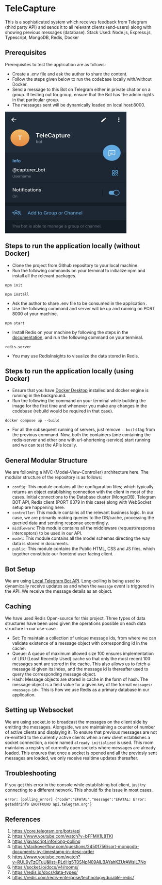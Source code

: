 # TeleCapture

This is a sophisticated system which receives feedback from Telegram (third party API) and sends it to all relevant clients (end-users) along with showing previous messages (database).
Stack Used: Node.js, Express.js, Typescript, MongoDB, Redis, Docker


## Prerequisites

Prerequisites to test the application are as follows:
- Create a .env file and ask the author to share the content. 
- Follow the steps given below to run the codebase locally with/without Docker.
- Send a message to this Bot on Telegram either in private chat or on a group. If testing out for group, ensure that the Bot has the admin rights in that particular group.
- The messages sent will be dynamically loaded on local host:8000.
<img src="assets/teleCapture.png" width="400" height="400" align="center">


## Steps to run the application locally (without Docker)

- Clone the project from Github repository to your local machine.
- Run the following commands on your terminal to initialize npm and install all the relevant packages.

```
npm init
```

```
npm install
```

- Ask the author to share .env file to be consumed in the application .
- Use the following command and server will be up and running on PORT 8000 of your machine.

```
npm start
```

- Install Redis on your machine by following the steps in the [documentation](https://redis.io/docs/install/install-redis/), and run the following command on your terminal.

```
redis-server
```

- You may use RedisInsights to visualize the data stored in Redis.


## Steps to run the application locally (using Docker)

- Ensure that you have [Docker Desktop](https://docs.docker.com/desktop/?_gl=1*hma6xv*_ga*MTM4MDU4NjgxMC4xNzA1Njc4MjM3*_ga_XJWPQMJYHQ*MTcwNTgyMDI5OC43LjEuMTcwNTgyMDMxNS40My4wLjA.) installed and docker engine is running in the background.
- Run the following the command on your terminal while building the image for the first time and whenever you make any changes in the codebase (rebuild would be required in that case).

```
docker compose up --build
```

- For all the subsequent running of servers, just remove `--build` tag from the previous command. Now, both the containers (one containing the redis-server and other one with url-shortening-service) start running and we can test the APIs locally.


## General Modular Structure

We are following a MVC (Model-View-Controller) architecture here. The modular structure of the repository is as follows:

- `config`: This module contains all the configuration files; which typically returns an object establishing connection with the client in most of the cases. Initial connections to the Database cluster (MongoDB), Telegram BOT API, Redis client (PORT 6379 in this case) along with WebSocket setup are happening here.
- `controller`: This module contains all the relevant business logic. In our case, we are primarily making queries to the DB/cache, processing the queried data and sending response accordingly.
- `middleware`: This module contains all the middleware (request/response interceptors) to be used in our API.
- `model`: This module contains all the model schemas directing the way data is stored in documents. 
- `public`: This module contains the Public HTML, CSS and JS files, which together constitute our frontend user facing client.


## Bot Setup

We are using [Local Telegram Bot API](https://core.telegram.org/bots/api#using-a-local-bot-api-server). Long-polling is being used to dynamically receive updates as and when the `message` event is triggered in the API. We receive the message details as an object.


## Caching

We have used Redis Open-source for this project.
Three types of data structures have been used given the operations possible on each data structure in our use-case.
- Set: To maintain a collection of unique message ids, from where we can validate existence of a message object with corresponding id in the cache.
- Queue: A queue of maximum allowed size 100 ensures implementation of LRU (Least Recently Used) cache so that only the most recent 100 messages sent are stored in the cache. This also allows us to fetch a message id given its index, and the message id is thereafter used to query the corresponding message object.
- Hash: Message objects are stored in cache in the form of hash. The message object is a field value for a given key of the format `messages:<message-id>`.
This is how we use Redis as a primary database in our application.


## Setting up Websocket

We are using socket.io to broadcast the messages on the client side by emitting the messages. Alongside, we are maintaining a counter of number of active clients and displaying it. To ensure that previous messages are not re-emitted to the currently active clients when a new client establishes a socket connection, a room named `already initialized` is used. This room maintains a registry of currently open sockets where messages are already loaded. This ensures that once a socket is opened and all the previosly sent messages are loaded, we only receive realtime updates thereafter.





## Troubleshooting

If you get this error in the console while establishing bot client, just try connecting to a different network. This should fix the issue in most cases.

```
error: [polling_error] {"code":"EFATAL","message":"EFATAL: Error: getaddrinfo ENOTFOUND api.telegram.org"}
```


## References

1. https://core.telegram.org/bots/api
2. https://www.youtube.com/watch?v=bFFMX1L8TKI
3. https://javascript.info/long-polling
4. https://stackoverflow.com/questions/24501756/sort-mongodb-documents-by-timestamp-in-desc-order
5. https://www.youtube.com/watch?v=RUL9yTzOTuU&list=PLdHg5T0SNpN09AlLBAYahKZUrAWsIL7No
6. https://socket.io/docs/v4/rooms/
7. https://redis.io/docs/data-types/
8. https://redis.com/redis-enterprise/technology/durable-redis/
